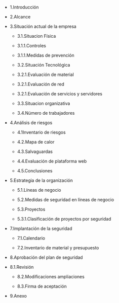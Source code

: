 - 1.Introducción

- 2.Alcance

- 3.Situación actual de la empresa

  - 3.1.Situacion Física
  
  - 3.1.1.Controles
    
  - 3.1.1.Medidas de prevención 
    
  - 3.2.Situación Tecnológica
    
   -  3.2.1.Evaluación de material
     
   -  3.2.1.Evaluación de red
     
   -  3.2.1.Evaluación de servicios y servidores
     
  - 3.3.Situacion organizativa
    
  - 3.4.Número de trabajadores
    
- 4.Análisis de riesgos
  
  - 4.1Inventario de riesgos
    
  - 4.2.Mapa de calor
    
  - 4.3.Salvaguardas
    
  - 4.4.Evaluación de plataforma web
    
  - 4.5.Conclusiones
    
- 5.Estrategia de la organización
  
  - 5.1.Líneas de negocio
    
  - 5.2.Medidas de seguridad en líneas de negocio
    
  - 5.3.Proyectos
    
  - 5.3.1.Clasificación de proyectos por seguridad
  
- 7.Implantación de la seguridad
  
  - 7.1.Calendario
    
  - 7.2.Inventario de material y presupuesto
    
- 8.Aprobación del plan de seguridad
  
- 8.1.Revisión
  
  - 8.2.Modificaciones ampliaciones
    
  - 8.3.Firma de aceptación
    
- 9.Anexo
